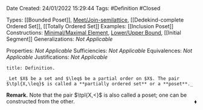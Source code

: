 <br />
<br />

Date Created: 24/01/2022 15:29:44
Tags: #Definition #Closed 

Types: [[Bounded Poset]], [Meet/Join-semilattice](Meet%20and%20Join-semilattices.md), [[Dedekind-complete Ordered Set]], [[Totally Ordered Set]]
Examples: [[Inclusion Poset]]
Constructions: [Minimal/Maximal Element](Minimal%20and%20Maximal%20Elements.md), [Lower/Upper Bound](Lower%20and%20Upper%20Bounds.md), [[Initial Segment]]
Generalizations: _Not Applicable_

Properties: _Not Applicable_
Sufficiencies: _Not Applicable_
Equivalences: _Not Applicable_
Justifications: _Not Applicable_

``` ad-Definition
title: Definition.

_Let $X$ be a set and $\leq$ be a partial order on $X$. The pair $\tpl{X,\leq}$ is called a **partially ordered set** or a **poset**._

```

**Remark.** Note that the pair $\tpl{X,<}$ is also called a poset; one can be constructed from the other.<span style="float:right;">$\blacklozenge$</span>
